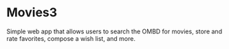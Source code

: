 # Movies3
Simple web app that allows users to search the OMBD for movies, store and rate favorites, compose a wish list, and more.
